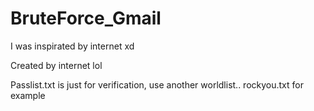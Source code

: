 # BruteForce_Gmail
I was inspirated by internet xd

Created by internet lol

Passlist.txt is just for verification, use another worldlist.. rockyou.txt for example

